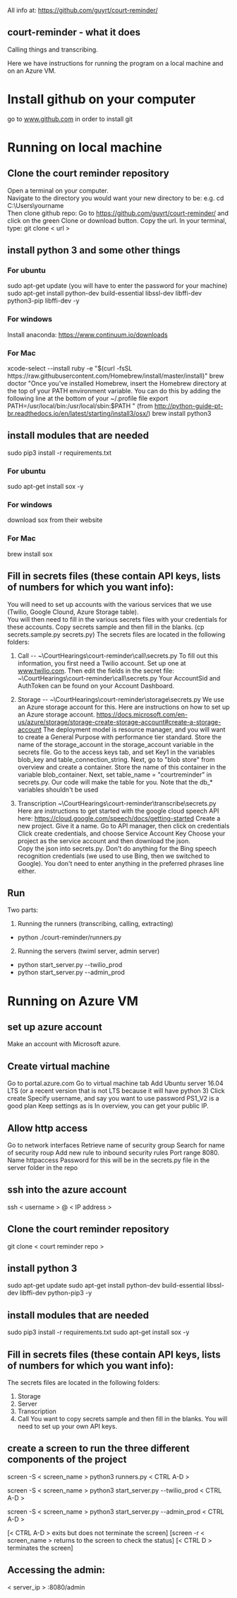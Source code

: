 All info at: https://github.com/guyrt/court-reminder/

## court-reminder - what it does
Calling things and transcribing.  

Here we have instructions for running the program on a local machine and on an Azure VM.

# Install github on your computer
go to www.github.com in order to install git

# Running on local machine 
## Clone the court reminder repository
Open a terminal on your computer.  
Navigate to the directory you would want your new directory to be:
e.g. cd C:\Users\yourname\
Then clone github repo:
Go to https://github.com/guyrt/court-reminder/ and click on the green Clone or download button.  Copy the url. 
In your terminal, type:
git clone &lt; url &gt;

## install python 3 and some other things
### For ubuntu
sudo apt-get update (you will have to enter the password for your machine)
sudo apt-get install python-dev build-essential libssl-dev libffi-dev python3-pip libffi-dev -y
### For windows
Install anaconda: https://www.continuum.io/downloads
### For Mac
xcode-select --install
ruby -e "$(curl -fsSL https://raw.githubusercontent.com/Homebrew/install/master/install)"
brew doctor
"Once you’ve installed Homebrew, insert the Homebrew directory at the top of your PATH environment variable. You can do this by adding the following line at the bottom of your ~/.profile file
export PATH=/usr/local/bin:/usr/local/sbin:$PATH
" (from http://python-guide-pt-br.readthedocs.io/en/latest/starting/install3/osx/)
brew install python3

## install modules that are needed
sudo pip3 install -r requirements.txt
### For ubuntu
sudo apt-get install sox -y
### For windows
download sox from their website
### For Mac
brew install sox

## Fill in secrets files (these contain API keys, lists of numbers for which you want info):
You will need to set up accounts with the various services that we use (Twilio, Google Clound, Azure Storage table).  
You will then need to fill in the various secrets files with your credentials for these accounts.  Copy secrets sample and then fill in the blanks.  (cp secrets.sample.py secrets.py)
The secrets files are located in the following folders:

  1. Call -- ~\CourtHearings\court-reminder\call\secrets.py
  To fill out this information, you first need a Twilio account. Set up one at www.twilio.com.  Then edit the fields in the secret file: ~\CourtHearings\court-reminder\call\secrets.py
  Your AccountSid and AuthToken can be found on your Account Dashboard. 
 
  2. Storage -- ~\CourtHearings\court-reminder\storage\secrets.py
  We use an Azure storage account for this.  Here are instructions on how to set up an Azure storage account. 
  https://docs.microsoft.com/en-us/azure/storage/storage-create-storage-account#create-a-storage-account
  The deployment model is resource manager, and you will want to create a General Purpose with performance tier standard.  Store the name of the storage_account in the storage_account variable in the secrets file.  Go to the access keys tab, and set Key1 in the variables blob_key and table_connection_string.
Next, go to "blob store" from overview and create a container. Store the name of this container in the variable blob_container. 
Next, set table_name = "courtreminder" in secrets.py. Our code will make the table for you. 
Note that the db_* variables shouldn't be used
  
  3. Transcription  ~\CourtHearings\court-reminder\transcribe\secrets.py
  Here are instructions to get started with the google cloud speech API here:
  https://cloud.google.com/speech/docs/getting-started
  Create a new project.  Give it a name. 
  Go to API manager, then click on credentials
  Click create credentials, and choose Service Account Key
  Choose your project as the service account and then download the json.  
  Copy the json into secrets.py. Don't do anything for the Bing speech recognition credentials (we used to use Bing, then we switched to Google).  You don't need to enter anything in the preferred phrases line either.
  
## Run
Two parts:
1. Running the runners (transcribing, calling, extracting)
  - python ./court-reminder/runners.py
2. Running the servers (twiml server, admin server)
  - python start_server.py --twilio_prod
  - python start_server.py --admin_prod

# Running on Azure VM 

## set up azure account
Make an account with Microsoft azure.

## Create virtual machine
Go to portal.azure.com
Go to virtual machine tab
Add Ubuntu server 16.04 LTS (or a recent version that is not LTS because it will have python 3)
Click create
Specify username, and say you want to use password
PS1_V2 is a good plan
Keep settings as is
In overview, you can get your public IP.

## Allow http access
Go to network interfaces
Retrieve name of security group
Search for name of security roup
Add new rule to inbound security rules 
Port range 8080. Name httpaccess
Password for this will be in the secrets.py file in the server folder in the repo

## ssh into the azure account
ssh &lt; username &gt; @ &lt; IP address &gt;

## Clone the court reminder repository
git clone &lt; court reminder repo &gt;

## install python 3   
sudo apt-get update
sudo apt-get install python-dev build-essential libssl-dev libffi-dev python-pip3 -y

## install modules that are needed
sudo pip3 install -r requirements.txt
sudo apt-get install sox -y

## Fill in secrets files (these contain API keys, lists of numbers for which you want info):
The secrets files are located in the following folders:
  1. Storage
  2. Server
  3. Transcription
  4. Call
 You want to copy secrets sample and then fill in the blanks.  You will need to set up your own API keys.

## create a screen to run the three different components of the project
screen -S &lt; screen_name &gt;
python3 runners.py
&lt; CTRL A-D &gt;

screen -S &lt; screen_name &gt;
python3 start_server.py --twilio_prod
&lt; CTRL A-D &gt;

screen -S &lt; screen_name &gt;
python3 start_server.py --admin_prod
&lt; CTRL A-D &gt;

[&lt; CTRL A-D &gt; exits but does not terminate the screen]
[screen -r &lt; screen_name &gt; returns to the screen to check the status]
[&lt; CTRL D &gt; terminates the screen]

## Accessing the admin:
&lt; server_ip &gt; :8080/admin


